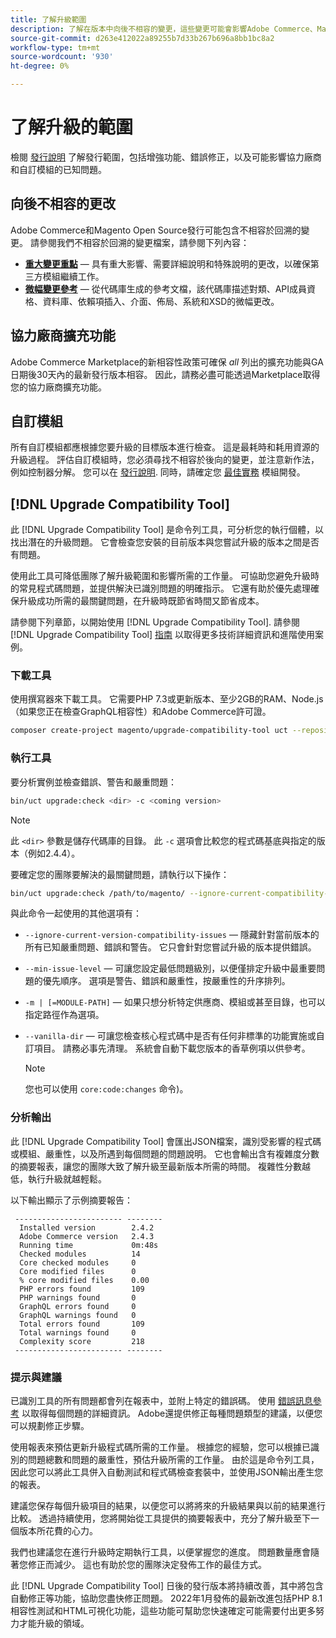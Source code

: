 ```yaml
---
title: 了解升級範圍
description: 了解在版本中向後不相容的變更，這些變更可能會影響Adobe Commerce、Magento Open Source自訂模組或協力廠商擴充功能。
source-git-commit: d263e412022a89255b7d33b267b696a8bb1bc8a2
workflow-type: tm+mt
source-wordcount: '930'
ht-degree: 0%

---
```



# 了解升級的範圍

檢閱 [發行說明](https://devdocs.magento.com/guides/v2.4/release-notes/bk-release-notes.html) 了解發行範圍，包括增強功能、錯誤修正，以及可能影響協力廠商和自訂模組的已知問題。

## 向後不相容的更改

Adobe Commerce和Magento Open Source發行可能包含不相容於回溯的變更。 請參閱我們不相容於回溯的變更檔案，請參閱下列內容：

- **[重大變更重點](https://devdocs.magento.com/guides/v2.4/release-notes/backward-incompatible-changes/index.html)** — 具有重大影響、需要詳細說明和特殊說明的更改，以確保第三方模組繼續工作。
- **[微幅變更參考](https://devdocs.magento.com/guides/v2.4/release-notes/backward-incompatible-changes/reference.html)** — 從代碼庫生成的參考文檔，該代碼庫描述對類、API成員資格、資料庫、依賴項插入、介面、佈局、系統和XSD的微幅更改。

## 協力廠商擴充功能

Adobe Commerce Marketplace的新相容性政策可確保 _all_ 列出的擴充功能與GA日期後30天內的最新發行版本相容。 因此，請務必盡可能透過Marketplace取得您的協力廠商擴充功能。

## 自訂模組

所有自訂模組都應根據您要升級的目標版本進行檢查。 這是最耗時和耗用資源的升級過程。 評估自訂模組時，您必須尋找不相容於後向的變更，並注意新作法，例如控制器分解。 您可以在 [發行說明](https://devdocs.magento.com/guides/v2.4/release-notes/bk-release-notes.html). 同時，請確定您 [最佳實務](https://developer.adobe.com/commerce/php/best-practices/extensions/) 模組開發。

## [!DNL Upgrade Compatibility Tool]

此 [!DNL Upgrade Compatibility Tool] 是命令列工具，可分析您的執行個體，以找出潛在的升級問題。 它會檢查您安裝的目前版本與您嘗試升級的版本之間是否有問題。

使用此工具可降低團隊了解升級範圍和影響所需的工作量。 可協助您避免升級時的常見程式碼問題，並提供解決已識別問題的明確指示。 它還有助於優先處理確保升級成功所需的最關鍵問題，在升級時既節省時間又節省成本。

請參閱下列章節，以開始使用 [!DNL Upgrade Compatibility Tool]. 請參閱 [!DNL Upgrade Compatibility Tool] [指南](../upgrade-compatibility-tool/overview.md) 以取得更多技術詳細資訊和進階使用案例。

### 下載工具

使用撰寫器來下載工具。 它需要PHP 7.3或更新版本、至少2GB的RAM、Node.js（如果您正在檢查GraphQL相容性）和Adobe Commerce許可證。

```bash
composer create-project magento/upgrade-compatibility-tool uct --repository https://repo.magento.com
```

### 執行工具

要分析實例並檢查錯誤、警告和嚴重問題：

```bash
bin/uct upgrade:check <dir> -c <coming version> 
```

>[!NOTE]
>
> 此 `<dir>` 參數是儲存代碼庫的目錄。 此 `-c` 選項會比較您的程式碼基底與指定的版本（例如2.4.4）。

要確定您的團隊要解決的最關鍵問題，請執行以下操作：

```bash
bin/uct upgrade:check /path/to/magento/ --ignore-current-compatibility-issues –min-issue-level critical --vanilla-dir /path/to/vanilla/code/ /path/to/magento/app/code/Vendor/
```

與此命令一起使用的其他選項有：

- `--ignore-current-version-compatibility-issues` — 隱藏針對當前版本的所有已知嚴重問題、錯誤和警告。 它只會針對您嘗試升級的版本提供錯誤。

- `--min-issue-level` — 可讓您設定最低問題級別，以便僅排定升級中最重要問題的優先順序。 選項是警告、錯誤和嚴重性，按嚴重性的升序排列。

- `-m | [=MODULE-PATH]` — 如果只想分析特定供應商、模組或甚至目錄，也可以指定路徑作為選項。

- `--vanilla-dir` — 可讓您檢查核心程式碼中是否有任何非標準的功能實施或自訂項目。 請務必事先清理。 系統會自動下載您版本的香草例項以供參考。

   >[!NOTE]
   >
   > 您也可以使用 `core:code:changes` 命令)。

### 分析輸出

此 [!DNL Upgrade Compatibility Tool] 會匯出JSON檔案，識別受影響的程式碼或模組、嚴重性，以及所遇到每個問題的問題說明。 它也會輸出含有複雜度分數的摘要報表，讓您的團隊大致了解升級至最新版本所需的時間。 複雜性分數越低，執行升級就越輕鬆。

以下輸出顯示了示例摘要報告：

```console
 ------------------------ --------
  Installed version        2.4.2
  Adobe Commerce version   2.4.3
  Running time             0m:48s
  Checked modules          14
  Core checked modules     0
  Core modified files      0
  % core modified files    0.00
  PHP errors found         109
  PHP warnings found       0
  GraphQL errors found     0
  GraphQL warnings found   0
  Total errors found       109
  Total warnings found     0
  Complexity score         218
 ------------------------ --------
```

### 提示與建議

已識別工具的所有問題都會列在報表中，並附上特定的錯誤碼。 使用 [錯誤訊息參考](../upgrade-compatibility-tool/error-messages.md) 以取得每個問題的詳細資訊。 Adobe還提供修正每種問題類型的建議，以便您可以規劃修正步驟。

使用報表來預估更新升級程式碼所需的工作量。 根據您的經驗，您可以根據已識別的問題總數和問題的嚴重性，預估升級所需的工作量。 由於這是命令列工具，因此您可以將此工具併入自動測試和程式碼檢查套裝中，並使用JSON輸出產生您的報表。

建議您保存每個升級項目的結果，以便您可以將將來的升級結果與以前的結果進行比較。 透過持續使用，您將開始從工具提供的摘要報表中，充分了解升級至下一個版本所花費的心力。

我們也建議您在進行升級時定期執行工具，以便掌握您的進度。 問題數量應會隨著您修正而減少。 這也有助於您的團隊決定發佈工作的最佳方式。

此 [!DNL Upgrade Compatibility Tool] 日後的發行版本將持續改善，其中將包含自動修正等功能，協助您盡快修正問題。 2022年1月發佈的最新改進包括PHP 8.1相容性測試和HTML可視化功能，這些功能可幫助您快速確定可能需要付出更多努力才能升級的領域。
